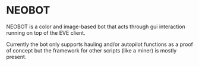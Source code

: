 # NEOBOT
NEOBOT is a color and image-based bot that acts through gui interaction running on top of the EVE client.

Currently the bot only supports hauling and/or autopilot functions as a proof of concept but the framework for other scripts (like a miner) is mostly present. 
